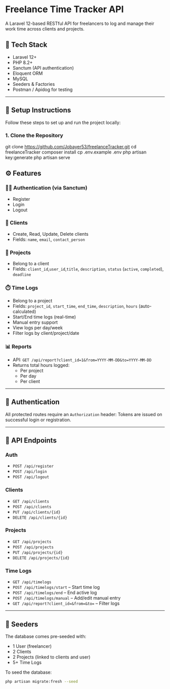 # Freelance Time Tracker API

A Laravel 12-based RESTful API for freelancers to log and manage their work time across clients and projects.

## 🧰 Tech Stack

- Laravel 12+
- PHP 8.2+
- Sanctum (API authentication)
- Eloquent ORM
- MySQL
- Seeders & Factories
- Postman / Apidog for testing

---

## 🚀 Setup Instructions

Follow these steps to set up and run the project locally:

### 1. Clone the Repository

git clone https://github.com/Jobayer53/freelanceTracker.git
cd freelanceTracker
composer install
cp .env.example .env
php artisan key:generate
php artisan serve

## ⚙️ Features

### 🧑‍💼 Authentication (via Sanctum)
- Register
- Login
- Logout

### 👥 Clients
- Create, Read, Update, Delete clients
- Fields: `name`, `email`, `contact_person`

### 📁 Projects
- Belong to a client
- Fields: `client_id`,`user_id`,`title`, `description`, `status` (`active`, `completed`), `deadline`

### ⏱️ Time Logs
- Belong to a project
- Fields: `project_id`, `start_time`, `end_time`, `description`, `hours` (auto-calculated)
- Start/End time logs (real-time)
- Manual entry support
- View logs per day/week
- Filter logs by client/project/date

### 📊 Reports
- API: `GET /api/report?client_id=1&from=YYYY-MM-DD&to=YYYY-MM-DD`
- Returns total hours logged:
  - Per project
  - Per day
  - Per client

---

## 🔐 Authentication

All protected routes require an `Authorization` header:
Tokens are issued on successful login or registration.

---

## 📁 API Endpoints

### Auth
- `POST /api/register`
- `POST /api/login`
- `POST /api/logout`

### Clients
- `GET /api/clients`
- `POST /api/clients`
- `PUT /api/clients/{id}`
- `DELETE /api/clients/{id}`

### Projects
- `GET /api/projects`
- `POST /api/projects`
- `PUT /api/projects/{id}`
- `DELETE /api/projects/{id}`

### Time Logs
- `GET /api/timelogs`
- `POST /api/timelogs/start` – Start time log
- `POST /api/timelogs/end` – End active log
- `POST /api/timelogs/manual` – Add/edit manual entry
- `GET /api/report?client_id=&from=&to=` – Filter logs

---

## 🧪 Seeders

The database comes pre-seeded with:

- 1 User (freelancer)
- 2 Clients
- 2 Projects (linked to clients and user)
- 5+ Time Logs

To seed the database:
```bash
php artisan migrate:fresh --seed
